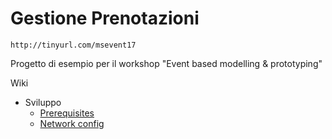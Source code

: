 # Gestione Prenotazioni 
    http://tinyurl.com/msevent17

Progetto di esempio per il workshop "Event based modelling & prototyping"


Wiki

- Sviluppo
	- [Prerequisites](wiki/dev/prerequisites.md)
	- [Network config](wiki/dev/network.md)
	
